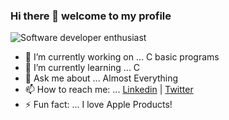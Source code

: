 ### Hi there 👋 welcome to my profile


<!-- <img src="https://www.freepik.com/free-vector/laptop-with-program-code-isometric-icon-software-development-programming-applications-dark-neon_4102879.htm#page=1&query=Coding&position=11"> -->
<!-- <img src="/images/971.jpg" > --> 
![Software developer enthusiast](https://pbs.twimg.com/profile_banners/1312192040235606018/1612728463/1500x500)

- 🔭 I’m currently working on ... C basic programs
- 🌱 I’m currently learning ... C
- 💬 Ask me about ... Almost Everything
- 📫 How to reach me: ... [Linkedin](https://www.linkedin.com/in/miguel-pacheco-5229131b5/) | [Twitter](https://twitter.com/miguelpacheco_)
- ⚡ Fun fact: ... I love Apple Products!

